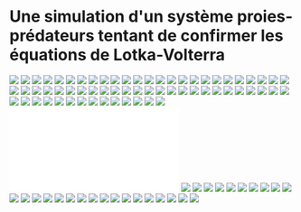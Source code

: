 # Une simulation d'un système proies-prédateurs tentant de confirmer les équations de Lotka-Volterra

![](./exemples/danil_1.PNG)
![](./exemples/danil_2.PNG)
![](./exemples/danil_3.PNG)
![](./exemples/danil_4.PNG)
![](./exemples/danil_5.PNG)
![](./exemples/sim_000_2016-11-28_20-43-53.png)
![](./exemples/sim_001-100_100_400_90_150_160_1000.png)
![](./exemples/sim_002-100_100_400_90_150_160_1000.png)
![](./exemples/sim_003-100_100_50_75_100_105.png)
![](./exemples/sim_004.png)
![](./exemples/sim_005.png)
![](./exemples/sim_006_g.png)
![](./exemples/sim_006_t.png)
![](./exemples/sim_007_g.png)
![](./exemples/sim_007_t.png)
![](./exemples/sim_008.png)
![](./exemples/sim_009.png)
![](./exemples/sim_010.PNG)
![](./exemples/sim_011.png)
![](./exemples/sim_012.png)
![](./exemples/sim_013.1.png)
![](./exemples/sim_013.png)
![](./exemples/sim_13.2.png)
![](./exemples/sim_13.3.map.png)
![](./exemples/sim_13.3.png)
![](./exemples/sim_13.4.png)
![](./exemples/sim_14.1.png)
![](./exemples/sim_14.2.map.png)
![](./exemples/sim_14.2.png)
![](./exemples/sim_14.3.png)
![](./exemples/sim_14.4.1.gra.png)
![](./exemples/sim_14.4.png)
![](./exemples/sim_14.5.png)
![](./exemples/sim_14.6.gra.png)
![](./exemples/sim_15.1.png)
![](./exemples/sim_15.2.gra.png)
![](./exemples/sim_15.2.map.png)
![](./exemples/sim_15.2.png)
![](./exemples/sim_15.2.table.png)
![](./exemples/sim_15.3.1.gra.png)
![](./exemples/sim_15.3.1.map.png)
![](./exemples/sim_15.3.png)
![](./exemples/sim_15.4.map.png)
![](./exemples/sim_15.4.png)
![](./exemples/sim_15.5.1.png)
![](./exemples/sim_15.5.map.1.png)
![](./exemples/sim_15.5.map.2.png)
![](./exemples/sim_15.5.map.3.png)
![](./exemples/sim_15.5.map.4.png)
![](./exemples/sim_15.5.map.5.png)
![](./exemples/sim_15.5.png)
![](./exemples/sim_15.6.1.png)
![](./exemples/sim_15.6.2.png)
![](./exemples/sim_15.6.3.gra.png)
![](./exemples/sim_15.7.1.graf.png)
![](./exemples/sim_15.7.2.gra.png)
![](./exemples/sim_15.7.2.map.png)
![](./exemples/sim_15.7.2.tab.png)
![](./exemples/sim_15.7.2_1.gra.png)
![](./exemples/sim_15.7.2_1.map.png)
![](./exemples/sim_15.7.2_1.tab.png)
![](./exemples/sim_15.7.graf.png)
![](./exemples/sim_15.7.map.png)
![](./exemples/sim_15.7.table.png)
![](./exemples/sim_15.8.2.log.txt)
![](./exemples/sim_15.8.3_1.gra.png)
![](./exemples/sim_15.8.3_1.tab.png)
![](./exemples/sim_15.8.3_2.gra.png)
![](./exemples/sim_15.8.3_2.tab.png)
![](./exemples/sim_15.8.3_3.gra.png)
![](./exemples/sim_15.8.3_3.map.png)
![](./exemples/sim_15.8.3_3.tab.png)
![](./exemples/sim_15.8.4.gra.png)
![](./exemples/sim_15.8.png)
![](./exemples/sim_17.1.1.gra.png)
![](./exemples/sim_17.1.1.map.png)
![](./exemples/sim_17.1.2.gra.png)
![](./exemples/sim_17.1.2.map.png)
![](./exemples/sim_17.1.3.gra.png)
![](./exemples/sim_17.1.3.tab.png)
![](./exemples/sim_17.2.1.gra.png)
![](./exemples/sim_17.2.1.tab.png)
![](./exemples/sim_17.3.gra.png)
![](./exemples/sim_17.3.tab.png)
![](./exemples/sim_18.1.1.gra.png)
![](./exemples/sim_18.1.png)
![](./exemples/sim_18.2.png)
![](./exemples/sim_18.3.png)
![](./exemples/sim_18.4.png)
![](./exemples/sim_18.6.gra.png)
![](./exemples/sim_20.2.gra.png)
![](./exemples/sim_2016-12-09_15-51-57_-_100_100_10_80_30_105.png)
